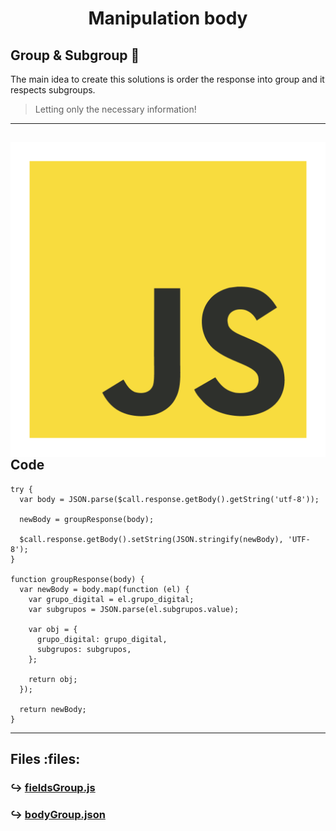 <div align="center">
  <h1>
    <strong> 
      Manipulation body
    </strong>
  </h1>
</div>

<div>

  ##  Group & Subgroup :bookmark_tabs:
  
  <p>
    The main idea to create this solutions is order the response into group and it respects subgroups.
  </p>

  > Letting only the necessary information!
</div>

---
<div>
  <img src="../others/js-icon.png" alt="Javascript Icon" align="right">

  ## Code

  ```
  try {
    var body = JSON.parse($call.response.getBody().getString('utf-8'));

    newBody = groupResponse(body);

    $call.response.getBody().setString(JSON.stringify(newBody), 'UTF-8');
  }

  function groupResponse(body) {
    var newBody = body.map(function (el) {
      var grupo_digital = el.grupo_digital;
      var subgrupos = JSON.parse(el.subgrupos.value);

      var obj = {
        grupo_digital: grupo_digital,
        subgrupos: subgrupos,
      };

      return obj;
    });

    return newBody;
  }
  ```
</div>

---

## Files :files:
### :arrow_right_hook: [fieldsGroup.js][group&subgroup-js]
### :arrow_right_hook: [bodyGroup.json][bodyGroup-json]


<!--------------------------------- Files Links ------------------------------->
[group&subgroup-js]:group&subgroup/fieldsGroup.js
[bodyGroup-json]:group&subgroup/bodyGroup.json